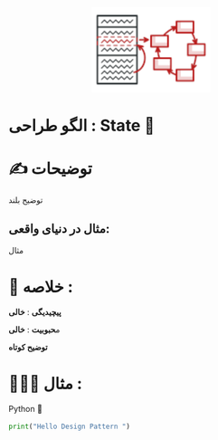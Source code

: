 <p align="center">
  <img src="https://github.com/mojtabapaso/Design-Pattern-Persian/blob/main/img/Behavioral/state-mini.png" height="150px" />
</p>

# الگو طراحی :  State 💢

# ✍️ توضیحات 
توضیح بلند

## مثال در دنیای واقعی:
مثال

 # 📝 خلاصه :
**پیچیدیگی** : **خالی** 

م**حبوبیت** : **خالی**

**توضیح کوتاه**

# 👨🏻‍💻 مثال  :
Python 🐍 


```python
print("Hello Design Pattern ")
```

